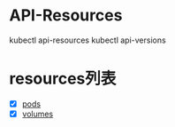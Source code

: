 # API-Resources
kubectl api-resources
kubectl api-versions

# resources列表
- [x] [pods]()
- [x] [volumes]()
